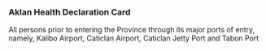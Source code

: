 ### Aklan Health Declaration Card

All persons prior to entering the Province through its major ports of entry, namely, Kalibo Airport, Caticlan Airport, Caticlan Jetty Port and Tabon Port
